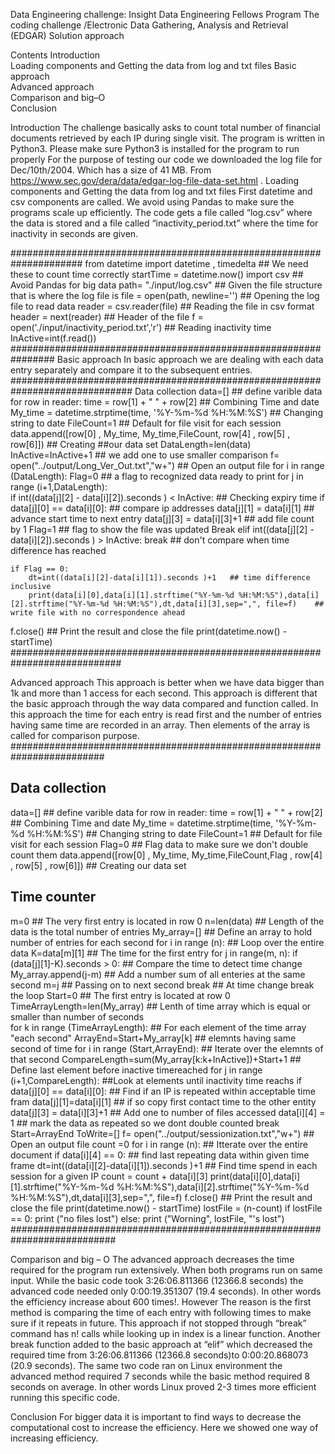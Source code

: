 ﻿Data Engineering challenge:
Insight Data Engineering Fellows Program 
The coding challenge /Electronic Data Gathering, Analysis and Retrieval (EDGAR) 
Solution approach

Contents
Introduction	
Loading components and Getting the data from log and txt files
Basic approach	
Advanced approach	
Comparison and big–O	
Conclusion

Introduction
The challenge basically asks to count total number of financial documents retrieved by each IP during single visit. 
The program is written in Python3. Please make sure Python3 is installed for the program to run properly
For the purpose of testing our code we downloaded the log file for Dec/10th/2004. Which has a size of 41 MB. From https://www.sec.gov/dera/data/edgar-log-file-data-set.html . 
Loading components and Getting the data from log and txt files
First datetime and csv components are called. We avoid using Pandas to make sure the programs scale up efficiently. The code gets a file called “log.csv” where the data is stored and a file called “inactivity_period.txt” where the time for inactivity in seconds are given. 

#####################################################################
from datetime import datetime , timedelta ## We need these to count time correctly
startTime = datetime.now()
import csv ## Avoid Pandas for big data 
path= "./input/log.csv" ## Given the file structure that is where the log file is
file = open(path, newline='') ## Opening the log file to read data
reader = csv.reader(file) ## Reading the file in csv format
header = next(reader) ## Header of the file 
f = open('./input/inactivity_period.txt','r') ## Reading inactivity time
InActive=int(f.read())
################################################################
Basic approach
In basic approach we are dealing with each data entry separately and compare it to the subsequent entries. 
##############################################################################
Data collection
data=[]   ## define varible data
for row in reader:
    time = row[1] + " " + row[2]  ## Combining Time and date 
    My_time = datetime.strptime(time, '%Y-%m-%d %H:%M:%S') ## Changing string to date 
    FileCount=1  ## Default for file visit for each session
    data.append([row[0] , My_time, My_time,FileCount, row[4] , row[5] , row[6]])  ## Creating 										##our data set
DataLength=len(data)
InActive=InActive+1		## we add one to use smaller comparison 
f= open("../output/Long_Ver_Out.txt","w+") ## Open an output file
for i in range (DataLength): 
    Flag=0  			## a flag to recognized data ready to print
    for j in range (i+1,DataLength):  
        if int((data[j][2] - data[i][2]).seconds ) < InActive: ## Checking expiry time
            if data[j][0] == data[i][0]:			## compare ip addresses
                data[j][1] = data[i][1]			## advance start time to next entry
                data[j][3] = data[i][3]+1		## add file count by 1
                Flag=1					## flag to show the file was updated
                Break
        elif int((data[j][2] - data[i][2]).seconds ) > InActive:
            break                                ## don't compare when time difference has reached


    if Flag == 0:
        dt=int((data[i][2]-data[i][1]).seconds )+1	 ## time difference inclusive
        print(data[i][0],data[i][1].strftime("%Y-%m-%d %H:%M:%S"),data[i][2].strftime("%Y-%m-%d %H:%M:%S"),dt,data[i][3],sep=",", file=f)	 ## write file with no correspondence ahead
f.close()                           ## Print the result and close the file
print(datetime.now() - startTime)   
############################################################################

Advanced approach 
This approach is better when we have data bigger than 1k and more than 1 access for each second. This approach is different that the basic approach through the way data compared and function called. In this approach the time for each entry is read first and the number of entries having same time are recorded in an array. Then elements of the array is called for comparison purpose. 
#########################################################################
## Data collection
data=[]   ## define varible data
for row in reader:
    time = row[1] + " " + row[2]  ## Combining Time and date 
    My_time = datetime.strptime(time, '%Y-%m-%d %H:%M:%S') ## Changing string to date 
    FileCount=1  ## Default for file visit for each session
    Flag=0 ## Flag data to make sure we don't double count them
    data.append([row[0] , My_time, My_time,FileCount,Flag , row[4] , row[5] , row[6]])  ## Creating our data set
## Time counter 
m=0 ## The very first entry is located in row 0
n=len(data) ## Length of the data is the total number of entries
My_array=[] ## Define an array to hold number of entries for each second
for i in range (n): ## Loop over the entire data
    K=data[m][1]    ## The time for the first entry
    for j in range(m, n): 
        if (data[j][1]-K).seconds > 0:  ## Compare the time to detect time change
            My_array.append(j-m)        ## Add a number sum of all enteries at the same second 
            m=j                         ## Passing on to next second
            break                       ## At time change break the loop
Start=0                                 ## The first entry is located at row 0
TimeArrayLength=len(My_array)           ## Lenth of time array which is equal or smaller than number of seconds                     
for k in range (TimeArrayLength):       ## For each element of the time array "each second"
    ArrayEnd=Start+My_array[k]          ## elemnts having same second of time
    for i in range (Start,ArrayEnd):    ## Iterate over the elemnts of that second
        CompareLength=sum(My_array[k:k+InActive])+Start+1  ## Define last element before inactive timereached
        for j in range (i+1,CompareLength): ##Look at elements until inactivity time reachs
            if data[j][0] == data[i][0]: ## Find if an IP is repeated within acceptable time fram
                data[j][1]=data[i][1]    ## if so copy first contact time to the other entity
                data[j][3] = data[i][3]+1 ## Add one to number of files accessed
                data[i][4] = 1           ## mark the data as repeated so we dont double counted
                break
    Start=ArrayEnd
ToWrite=[] 
f= open("../output/sessionization.txt","w+") ## Open an output file
count =0
for i in range (n):                  ## Itterate over the entire document
    if data[i][4] == 0:              ## find last repeating data within given time frame
        dt=int((data[i][2]-data[i][1]).seconds )+1     ## Find time spend in each session for a given IP
        count = count + data[i][3]
        print(data[i][0],data[i][1].strftime("%Y-%m-%d %H:%M:%S"),data[i][2].strftime("%Y-%m-%d %H:%M:%S"),dt,data[i][3],sep=",", file=f)
f.close()                           ## Print the result and close the file
print(datetime.now() - startTime)
lostFile = (n-count)
if lostFile == 0:
    print ("no files lost")
else:
    print ("Worning", lostFile, "'s lost")
###########################################################################

Comparison and big – O
The advanced approach decreases the time required for the program run extensively. When both programs run on same input. While the basic code took 3:26:06.811366 (12366.8 seconds) the advanced code needed only 0:00:19.351307 (19.4 seconds). In other words the efficiency increase about 600 times!. However 
The reason is the first method is comparing the time of each entry with following times to make sure if it repeats in future. This approach if not stopped through “break” command has n!  calls while looking up in index is a linear function. Another break function added to the basic approach at “elif” which decreased the required time from 3:26:06.811366 (12366.8 seconds)to 0:00:20.868073 (20.9 seconds).
The same two code ran on Linux environment the advanced method required 7 seconds while the basic method required 8 seconds on average. In other words Linux proved 2-3 times more efficient running this specific code.

Conclusion
For bigger data it is important to find ways to decrease the computational cost to increase the efficiency. Here we showed one way of increasing efficiency. 



